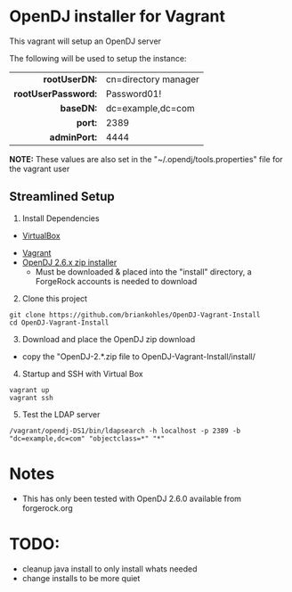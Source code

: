 # OpenDJ installer for Vagrant

This vagrant will setup an OpenDJ server

The following will be used to setup the instance:

|                       |                      |
| --------------------: | :------------------- |
| __rootUserDN:__       | cn=directory manager |
| __rootUserPassword:__ | Password01!          |
| __baseDN:__           | dc=example,dc=com    |
| __port:__             | 2389                 |
| __adminPort:__        | 4444                 |

**NOTE:** These values are also set in the "~/.opendj/tools.properties" file for the vagrant user

## Streamlined Setup

1) Install Dependencies

* [VirtualBox][virtualbox]
- [Vagrant][vagrant]
- [OpenDJ 2.6.x zip installer][opendj]
  - Must be downloaded & placed into the "install" directory, a ForgeRock accounts is needed to download

2) Clone this project
```
git clone https://github.com/briankohles/OpenDJ-Vagrant-Install
cd OpenDJ-Vagrant-Install
```

3) Download and place the OpenDJ zip download
  - copy the "OpenDJ-2.*.zip file to OpenDJ-Vagrant-Install/install/

4) Startup and SSH with Virtual Box

```
vagrant up
vagrant ssh
```

5) Test the LDAP server

```
/vagrant/opendj-DS1/bin/ldapsearch -h localhost -p 2389 -b "dc=example,dc=com" "objectclass=*" "*"
```

# Notes

- This has only been tested with OpenDJ 2.6.0 available from forgerock.org

# TODO:

- cleanup java install to only install whats needed
- change installs to be more quiet

[virtualbox]: https://www.virtualbox.org/
[vagrant]: https://www.vagrantup.com/downloads.html
[opendj]: https://backstage.forgerock.com/downloads/enterprise/opendj/2.6.0/OpenDJ-2.6.0.zip
